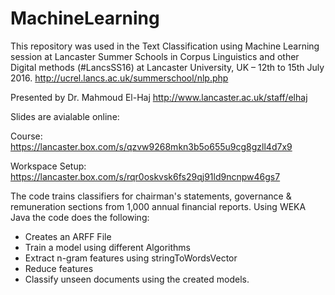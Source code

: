 # MachineLearning

This repository was used in the Text Classification using Machine Learning session at Lancaster Summer Schools in Corpus Linguistics and other Digital methods (#LancsSS16)
at Lancaster University, UK – 12th to 15th July 2016. 
http://ucrel.lancs.ac.uk/summerschool/nlp.php


Presented by Dr. Mahmoud El-Haj
http://www.lancaster.ac.uk/staff/elhaj

Slides are avialable online:

Course:
https://lancaster.box.com/s/qzvw9268mkn3b5o655u9cg8gzll4d7x9

Workspace Setup:
https://lancaster.box.com/s/rqr0oskvsk6fs29qj91ld9ncnpw46gs7

The code trains classifiers for chairman's statements, governance & remuneration sections from 1,000 annual financial reports.
Using WEKA Java the code does the following:
- Creates an ARFF File
- Train a model using different Algorithms 
- Extract n-gram features using stringToWordsVector
- Reduce features
- Classify unseen documents using the created models.
